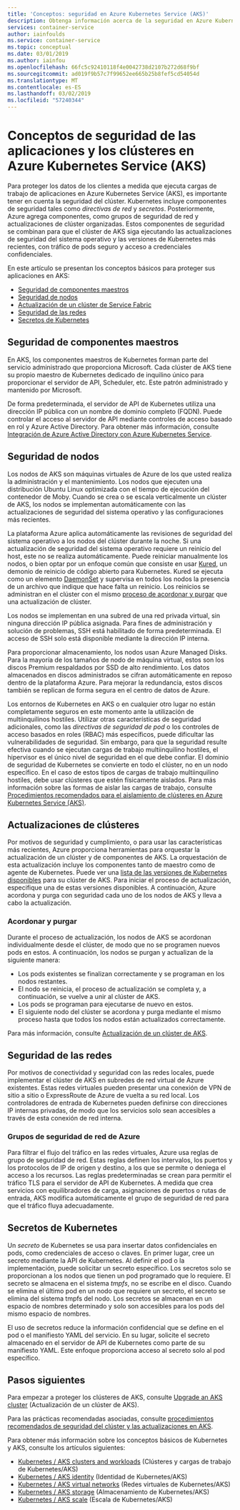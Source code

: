 ```yaml
---
title: 'Conceptos: seguridad en Azure Kubernetes Service (AKS)'
description: Obtenga información acerca de la seguridad en Azure Kubernetes Service (AKS), incluidos los secretos de Kubernetes, las directivas de red, y la comunicación con el maestro y los nodos.
services: container-service
author: iainfoulds
ms.service: container-service
ms.topic: conceptual
ms.date: 03/01/2019
ms.author: iainfou
ms.openlocfilehash: 66fc5c92410118f4e0042738d2107b272d68f9bf
ms.sourcegitcommit: ad019f9b57c7f99652ee665b25b8fef5cd54054d
ms.translationtype: MT
ms.contentlocale: es-ES
ms.lasthandoff: 03/02/2019
ms.locfileid: "57240344"
---
```

# <a name="security-concepts-for-applications-and-clusters-in-azure-kubernetes-service-aks"></a>Conceptos de seguridad de las aplicaciones y los clústeres en Azure Kubernetes Service (AKS)

Para proteger los datos de los clientes a medida que ejecuta cargas de trabajo de aplicaciones en Azure Kubernetes Service (AKS), es importante tener en cuenta la seguridad del clúster. Kubernetes incluye componentes de seguridad tales como *directivas de red* y *secretos*. Posteriormente, Azure agrega componentes, como grupos de seguridad de red y actualizaciones de clúster organizadas. Estos componentes de seguridad se combinan para que el clúster de AKS siga ejecutando las actualizaciones de seguridad del sistema operativo y las versiones de Kubernetes más recientes, con tráfico de pods seguro y acceso a credenciales confidenciales.

En este artículo se presentan los conceptos básicos para proteger sus aplicaciones en AKS:

- [Seguridad de componentes maestros](#master-security)
- [Seguridad de nodos](#node-security)
- [Actualización de un clúster de Service Fabric](#cluster-upgrades)
- [Seguridad de las redes](#network-security)
- [Secretos de Kubernetes](#kubernetes-secrets)

## <a name="master-security"></a>Seguridad de componentes maestros

En AKS, los componentes maestros de Kubernetes forman parte del servicio administrado que proporciona Microsoft. Cada clúster de AKS tiene su propio maestro de Kubernetes dedicado de inquilino único para proporcionar el servidor de API, Scheduler, etc. Este patrón administrado y mantenido por Microsoft.

De forma predeterminada, el servidor de API de Kubernetes utiliza una dirección IP pública con un nombre de dominio completo (FQDN). Puede controlar el acceso al servidor de API mediante controles de acceso basado en rol y Azure Active Directory. Para obtener más información, consulte [Integración de Azure Active Directory con Azure Kubernetes Service][aks-aad].

## <a name="node-security"></a>Seguridad de nodos

Los nodos de AKS son máquinas virtuales de Azure de los que usted realiza la administración y el mantenimiento. Los nodos que ejecuten una distribución Ubuntu Linux optimizada con el tiempo de ejecución del contenedor de Moby. Cuando se crea o se escala verticalmente un clúster de AKS, los nodos se implementan automáticamente con las actualizaciones de seguridad del sistema operativo y las configuraciones más recientes.

La plataforma Azure aplica automáticamente las revisiones de seguridad del sistema operativo a los nodos del clúster durante la noche. Si una actualización de seguridad del sistema operativo requiere un reinicio del host, este no se realiza automáticamente. Puede reiniciar manualmente los nodos, o bien optar por un enfoque común que consiste en usar [Kured][kured], un demonio de reinicio de código abierto para Kubernetes. Kured se ejecuta como un elemento [DaemonSet][aks-daemonsets] y supervisa en todos los nodos la presencia de un archivo que indique que hace falta un reinicio. Los reinicios se administran en el clúster con el mismo [proceso de acordonar y purgar](#cordon-and-drain) que una actualización de clúster.

Los nodos se implementan en una subred de una red privada virtual, sin ninguna dirección IP pública asignada. Para fines de administración y solución de problemas, SSH está habilitado de forma predeterminada. El acceso de SSH solo está disponible mediante la dirección IP interna.

Para proporcionar almacenamiento, los nodos usan Azure Managed Disks. Para la mayoría de los tamaños de nodo de máquina virtual, estos son los discos Premium respaldados por SSD de alto rendimiento. Los datos almacenados en discos administrados se cifran automáticamente en reposo dentro de la plataforma Azure. Para mejorar la redundancia, estos discos también se replican de forma segura en el centro de datos de Azure.

Los entornos de Kubernetes en AKS o en cualquier otro lugar no están completamente seguros en este momento ante la utilización de multiinquilinos hostiles. Utilizar otras características de seguridad adicionales, como las *directivas de seguridad de pod* o los controles de acceso basados en roles (RBAC) más específicos, puede dificultar las vulnerabilidades de seguridad. Sin embargo, para que la seguridad resulte efectiva cuando se ejecutan cargas de trabajo multiinquilino hostiles, el hipervisor es el único nivel de seguridad en el que debe confiar. El dominio de seguridad de Kubernetes se convierte en todo el clúster, no en un nodo específico. En el caso de estos tipos de cargas de trabajo multiinquilino hostiles, debe usar clústeres que estén físicamente aislados. Para más información sobre las formas de aislar las cargas de trabajo, consulte [Procedimientos recomendados para el aislamiento de clústeres en Azure Kubernetes Service (AKS)][cluster-isolation].

## <a name="cluster-upgrades"></a>Actualizaciones de clústeres

Por motivos de seguridad y cumplimiento, o para usar las características más recientes, Azure proporciona herramientas para orquestar la actualización de un clúster y de componentes de AKS. La orquestación de esta actualización incluye los componentes tanto de maestro como de agente de Kubernetes. Puede ver una [lista de las versiones de Kubernetes disponibles](supported-kubernetes-versions.md) para su clúster de AKS. Para iniciar el proceso de actualización, especifique una de estas versiones disponibles. A continuación, Azure acordona y purga con seguridad cada uno de los nodos de AKS y lleva a cabo la actualización.

### <a name="cordon-and-drain"></a>Acordonar y purgar

Durante el proceso de actualización, los nodos de AKS se acordonan individualmente desde el clúster, de modo que no se programen nuevos pods en estos. A continuación, los nodos se purgan y actualizan de la siguiente manera:

- Los pods existentes se finalizan correctamente y se programan en los nodos restantes.
- El nodo se reinicia, el proceso de actualización se completa y, a continuación, se vuelve a unir al clúster de AKS.
- Los pods se programan para ejecutarse de nuevo en estos.
- El siguiente nodo del clúster se acordona y purga mediante el mismo proceso hasta que todos los nodos están actualizados correctamente.

Para más información, consulte [Actualización de un clúster de AKS][aks-upgrade-cluster].

## <a name="network-security"></a>Seguridad de las redes

Por motivos de conectividad y seguridad con las redes locales, puede implementar el clúster de AKS en subredes de red virtual de Azure existentes. Estas redes virtuales pueden presentar una conexión de VPN de sitio a sitio o ExpressRoute de Azure de vuelta a su red local. Los controladores de entrada de Kubernetes pueden definirse con direcciones IP internas privadas, de modo que los servicios solo sean accesibles a través de esta conexión de red interna.

### <a name="azure-network-security-groups"></a>Grupos de seguridad de red de Azure

Para filtrar el flujo del tráfico en las redes virtuales, Azure usa reglas de grupo de seguridad de red. Estas reglas definen los intervalos, los puertos y los protocolos de IP de origen y destino, a los que se permite o deniega el acceso a los recursos. Las reglas predeterminadas se crean para permitir el tráfico TLS para el servidor de API de Kubernetes. A medida que crea servicios con equilibradores de carga, asignaciones de puertos o rutas de entrada, AKS modifica automáticamente el grupo de seguridad de red para que el tráfico fluya adecuadamente.

## <a name="kubernetes-secrets"></a>Secretos de Kubernetes

Un *secreto* de Kubernetes se usa para insertar datos confidenciales en pods, como credenciales de acceso o claves. En primer lugar, cree un secreto mediante la API de Kubernetes. Al definir el pod o la implementación, puede solicitar un secreto específico. Los secretos solo se proporcionan a los nodos que tienen un pod programado que lo requiere. El secreto se almacena en el sistema *tmpfs*, no se escribe en el disco. Cuando se elimina el último pod en un nodo que requiere un secreto, el secreto se elimina del sistema tmpfs del nodo. Los secretos se almacenan en un espacio de nombres determinado y solo son accesibles para los pods del mismo espacio de nombres.

El uso de secretos reduce la información confidencial que se define en el pod o el manifiesto YAML del servicio. En su lugar, solicite el secreto almacenado en el servidor de API de Kubernetes como parte de su manifiesto YAML. Este enfoque proporciona acceso al secreto solo al pod específico.

## <a name="next-steps"></a>Pasos siguientes

Para empezar a proteger los clústeres de AKS, consulte [Upgrade an AKS cluster][aks-upgrade-cluster] (Actualización de un clúster de AKS).

Para las prácticas recomendadas asociadas, consulte [procedimientos recomendados de seguridad del clúster y las actualizaciones en AKS][operator-best-practices-cluster-security].

Para obtener más información sobre los conceptos básicos de Kubernetes y AKS, consulte los artículos siguientes:

- [Kubernetes / AKS clusters and workloads][aks-concepts-clusters-workloads] (Clústeres y cargas de trabajo de Kubernetes/AKS)
- [Kubernetes / AKS identity][aks-concepts-identity] (Identidad de Kubernetes/AKS)
- [Kubernetes / AKS virtual networks][aks-concepts-network] (Redes virtuales de Kubernetes/AKS)
- [Kubernetes / AKS storage][aks-concepts-storage] (Almacenamiento de Kubernetes/AKS)
- [Kubernetes / AKS scale][aks-concepts-scale] (Escala de Kubernetes/AKS)

<!-- LINKS - External -->
[kured]: https://github.com/weaveworks/kured
[kubernetes-network-policies]: https://kubernetes.io/docs/concepts/services-networking/network-policies/

<!-- LINKS - Internal -->
[aks-daemonsets]: concepts-clusters-workloads.md#daemonsets
[aks-upgrade-cluster]: upgrade-cluster.md
[aks-aad]: aad-integration.md
[aks-concepts-clusters-workloads]: concepts-clusters-workloads.md
[aks-concepts-identity]: concepts-identity.md
[aks-concepts-scale]: concepts-scale.md
[aks-concepts-storage]: concepts-storage.md
[aks-concepts-network]: concepts-network.md
[cluster-isolation]: operator-best-practices-cluster-isolation.md
[operator-best-practices-cluster-security]: operator-best-practices-cluster-security.md
